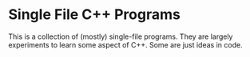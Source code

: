 # Single File C++ Programs

This is a collection of (mostly) single-file programs.  They are largely
experiments to learn some aspect of C++.  Some are just ideas in code.

